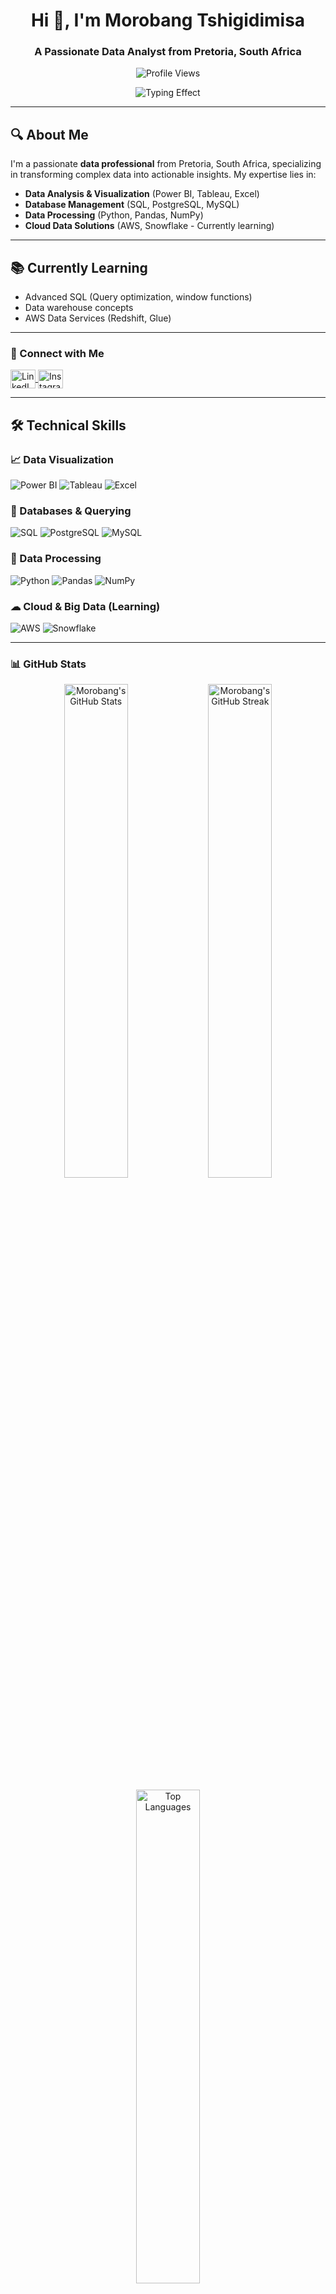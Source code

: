 <h1 align="center">Hi 👋, I'm Morobang Tshigidimisa</h1>
<h3 align="center">A Passionate Data Analyst from Pretoria, South Africa</h3>

<p align="center">
  <img src="https://komarev.com/ghpvc/?username=Morobang&label=Profile%20views&color=0e75b6&style=flat" alt="Profile Views" />
</p>
<p align="center">
  <img src="https://readme-typing-svg.demolab.com?font=Fira+Code&pause=1000&color=5BCDEC&center=true&vCenter=true&width=435&lines=Turning+Raw+Data+Into+Business+Value;Data+Storyteller+%26+Analytics+Enthusiast" alt="Typing Effect" />
</p>



---

## 🔍 **About Me**
I'm a passionate **data professional** from Pretoria, South Africa, specializing in transforming complex data into actionable insights. My expertise lies in:

- **Data Analysis & Visualization** (Power BI, Tableau, Excel)
- **Database Management** (SQL, PostgreSQL, MySQL)
- **Data Processing** (Python, Pandas, NumPy)
- **Cloud Data Solutions** (AWS, Snowflake - Currently learning)

---

 ## 📚 **Currently Learning**
- Advanced SQL (Query optimization, window functions)
- Data warehouse concepts
- AWS Data Services (Redshift, Glue)


---

### **🔗 Connect with Me**
<p align="left">
  <a href="https://www.linkedin.com/in/morobang-tshigidimisa-84172b26b/" target="blank">
    <img align="center" src="https://raw.githubusercontent.com/rahuldkjain/github-profile-readme-generator/master/src/images/icons/Social/linked-in-alt.svg" alt="LinkedIn" height="30" width="40" />
  </a> <a href="https://www.instagram.com/morobang_tshigidimisa/" target="blank">
    <img align="center" src="https://raw.githubusercontent.com/rahuldkjain/github-profile-readme-generator/master/src/images/icons/Social/instagram.svg" alt="Instagram" height="30" width="40" />
  </a>
</p>

---
## 🛠️ **Technical Skills**

### **📈 Data Visualization**
![Power BI](https://img.shields.io/badge/Power_BI-F2C811?style=for-the-badge&logo=powerbi&logoColor=black)
![Tableau](https://img.shields.io/badge/Tableau-E97627?style=for-the-badge&logo=tableau&logoColor=white)
![Excel](https://img.shields.io/badge/Excel-217346?style=for-the-badge&logo=microsoftexcel&logoColor=white)

### **💾 Databases & Querying**
![SQL](https://img.shields.io/badge/SQL-4479A1?style=for-the-badge&logo=postgresql&logoColor=white)
![PostgreSQL](https://img.shields.io/badge/PostgreSQL-4169E1?style=for-the-badge&logo=postgresql&logoColor=white)
![MySQL](https://img.shields.io/badge/MySQL-4479A1?style=for-the-badge&logo=mysql&logoColor=white)

### **🐍 Data Processing**
![Python](https://img.shields.io/badge/Python-3776AB?style=for-the-badge&logo=python&logoColor=white)
![Pandas](https://img.shields.io/badge/Pandas-150458?style=for-the-badge&logo=pandas&logoColor=white)
![NumPy](https://img.shields.io/badge/NumPy-013243?style=for-the-badge&logo=numpy&logoColor=white)

### **☁ Cloud & Big Data (Learning)**
![AWS](https://img.shields.io/badge/AWS-232F3E?style=for-the-badge&logo=amazonaws&logoColor=white)
![Snowflake](https://img.shields.io/badge/Snowflake-29B5E8?style=for-the-badge&logo=snowflake&logoColor=white)



---
### 📊 GitHub Stats

<p align="center">
  <img src="https://github-readme-stats.vercel.app/api?username=Morobang&show_icons=true&theme=react&hide_border=true" alt="Morobang's GitHub Stats" width="45%" />
  <img src="https://github-readme-streak-stats.herokuapp.com/?user=Morobang&theme=react&hide_border=true" alt="Morobang's GitHub Streak" width="45%" />
</p>

<p align="center">
  <img src="https://github-readme-stats.vercel.app/api/top-langs/?username=Morobang&layout=compact&theme=react&hide_border=true" alt="Top Languages" width="45%" />
</p>

---

### 📊 GitHub Activity

<p align="center">
  <img src="https://github-readme-activity-graph.vercel.app/graph?username=Morobang&theme=react-dark" alt="Morobang's GitHub Activity Graph" width="90%" />
</p>

---
## 📫 **Let's Connect**
<p align="center">
  <a href="mailto:morobangtshigidimisa@gmail.com">
    <img src="https://img.shields.io/badge/Gmail-D14836?style=for-the-badge&logo=gmail&logoColor=white" alt="Email" />
  </a>
  <a href="https://www.linkedin.com/in/morobang-tshigidimisa-84172b26b/">
    <img src="https://img.shields.io/badge/LinkedIn-0077B5?style=for-the-badge&logo=linkedin&logoColor=white" alt="LinkedIn" />
  </a>
  <a href="https://www.instagram.com/morobang_tshigidimisa/">
    <img src="https://img.shields.io/badge/Instagram-E4405F?style=for-the-badge&logo=instagram&logoColor=white" alt="Instagram" />
  </a>
</p>

---

### **🎯 Fun Fact**
✅ **I Can Transform Your Data Into Decisions.**  

---
